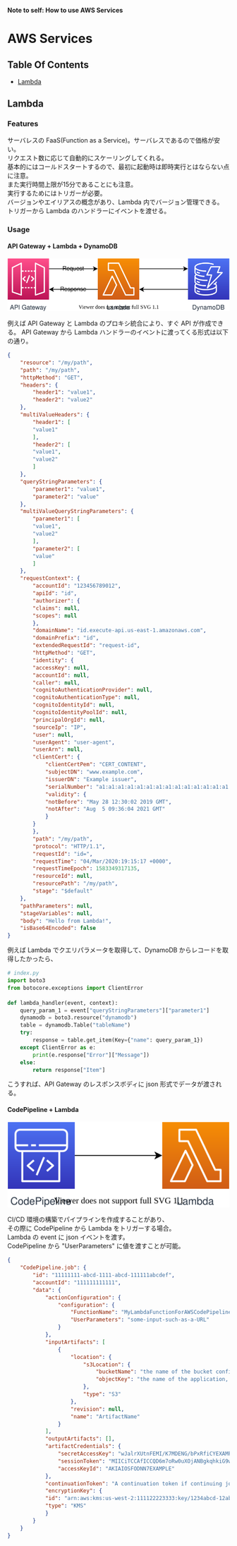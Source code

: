 **Note to self: How to use AWS Services**

# AWS Services

## Table Of Contents
- [Lambda](#Lambda)


## Lambda
### Features
サーバレスの FaaS(Function as a Service)。サーバレスであるので価格が安い。  
リクエスト数に応じて自動的にスケーリングしてくれる。  
基本的にはコールドスタートするので、最初に起動時は即時実行とはならない点に注意。  
また実行時間上限が15分であることにも注意。  
実行するためにはトリガーが必要。  
バージョンやエイリアスの概念があり、Lambda 内でバージョン管理できる。  
トリガーから Lambda のハンドラーにイベントを渡せる。
### Usage
#### API Gateway + Lambda + DynamoDB
![](img/apigateway_lambda.svg)

例えば API Gateway と Lambda のプロキシ統合により、すぐ API が作成できる。
API Gateway から Lambda ハンドラーのイベントに渡ってくる形式は以下の通り。
```json
{
    "resource": "/my/path",
    "path": "/my/path",
    "httpMethod": "GET",
    "headers": {
        "header1": "value1",
        "header2": "value2"
    },
    "multiValueHeaders": {
        "header1": [
        "value1"
        ],
        "header2": [
        "value1",
        "value2"
        ]
    },
    "queryStringParameters": {
        "parameter1": "value1",
        "parameter2": "value"
    },
    "multiValueQueryStringParameters": {
        "parameter1": [
        "value1",
        "value2"
        ],
        "parameter2": [
        "value"
        ]
    },
    "requestContext": {
        "accountId": "123456789012",
        "apiId": "id",
        "authorizer": {
        "claims": null,
        "scopes": null
        },
        "domainName": "id.execute-api.us-east-1.amazonaws.com",
        "domainPrefix": "id",
        "extendedRequestId": "request-id",
        "httpMethod": "GET",
        "identity": {
        "accessKey": null,
        "accountId": null,
        "caller": null,
        "cognitoAuthenticationProvider": null,
        "cognitoAuthenticationType": null,
        "cognitoIdentityId": null,
        "cognitoIdentityPoolId": null,
        "principalOrgId": null,
        "sourceIp": "IP",
        "user": null,
        "userAgent": "user-agent",
        "userArn": null,
        "clientCert": {
            "clientCertPem": "CERT_CONTENT",
            "subjectDN": "www.example.com",
            "issuerDN": "Example issuer",
            "serialNumber": "a1:a1:a1:a1:a1:a1:a1:a1:a1:a1:a1:a1:a1:a1:a1:a1",
            "validity": {
            "notBefore": "May 28 12:30:02 2019 GMT",
            "notAfter": "Aug  5 09:36:04 2021 GMT"
            }
        }
        },
        "path": "/my/path",
        "protocol": "HTTP/1.1",
        "requestId": "id=",
        "requestTime": "04/Mar/2020:19:15:17 +0000",
        "requestTimeEpoch": 1583349317135,
        "resourceId": null,
        "resourcePath": "/my/path",
        "stage": "$default"
    },
    "pathParameters": null,
    "stageVariables": null,
    "body": "Hello from Lambda!",
    "isBase64Encoded": false
}
```
例えば Lambda でクエリパラメータを取得して、DynamoDB からレコードを取得したかったら、
```python
# index.py
import boto3
from botocore.exceptions import ClientError

def lambda_handler(event, context):
    query_param_1 = event["queryStringParameters"]["parameter1"]
    dynamodb = boto3.resource("dynamodb")
    table = dynamodb.Table("tableName")
    try:
        response = table.get_item(Key={"name": query_param_1})
    except ClientError as e:
        print(e.response["Error"]["Message"])
    else:
        return response["Item"]
```
こうすれば、API Gateway のレスポンスボディに json 形式でデータが渡される。

#### CodePipeline + Lambda
![](img/codepipeline_lambda.svg)

CI/CD 環境の構築でパイプラインを作成することがあり、  
その際に CodePipeline から Lambda をトリガーする場合。  
Lambda の event に json イベントを渡す。  
CodePipeline から "UserParameters" に値を渡すことが可能。
```json
{
    "CodePipeline.job": {
        "id": "11111111-abcd-1111-abcd-111111abcdef",
        "accountId": "111111111111",
        "data": {
            "actionConfiguration": {
                "configuration": {
                    "FunctionName": "MyLambdaFunctionForAWSCodePipeline",
                    "UserParameters": "some-input-such-as-a-URL"
                }
            },
            "inputArtifacts": [
                {
                    "location": {
                        "s3Location": {
                            "bucketName": "the name of the bucket configured as the pipeline artifact store in Amazon S3, for example codepipeline-us-east-2-1234567890",
                            "objectKey": "the name of the application, for example CodePipelineDemoApplication.zip"
                        },
                        "type": "S3"
                    },
                    "revision": null,
                    "name": "ArtifactName"
                }
            ],
            "outputArtifacts": [],
            "artifactCredentials": {
                "secretAccessKey": "wJalrXUtnFEMI/K7MDENG/bPxRfiCYEXAMPLEKEY",
                "sessionToken": "MIICiTCCAfICCQD6m7oRw0uXOjANBgkqhkiG9w~~~",
                "accessKeyId": "AKIAIOSFODNN7EXAMPLE"
            },
            "continuationToken": "A continuation token if continuing job",
            "encryptionKey": {
            "id": "arn:aws:kms:us-west-2:111122223333:key/1234abcd-12ab-34cd-56ef-1234567890ab",
            "type": "KMS"
            }
        }
    }
}
```